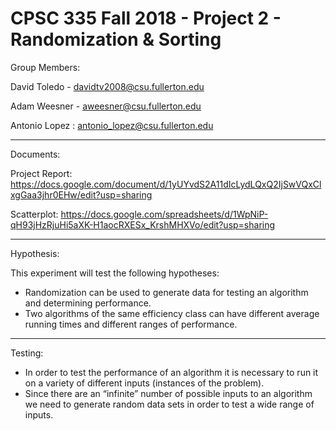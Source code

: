 # CPSC 335 Fall 2018 - Project 2 - Randomization & Sorting

Group Members:

  David Toledo - davidtv2008@csu.fullerton.edu
  
  Adam Weesner - aweesner@csu.fullerton.edu
  
  Antonio Lopez : antonio_lopez@csu.fullerton.edu
  
--- 

Documents:

  Project Report: https://docs.google.com/document/d/1yUYvdS2A11dIcLydLQxQ2IjSwVQxClxgGaa3jhr0EHw/edit?usp=sharing
  
  Scatterplot: https://docs.google.com/spreadsheets/d/1WpNiP-qH93jHzRjuHi5aXK-H1aocRXESx_KrshMHXVo/edit?usp=sharing
  
---

Hypothesis:

This experiment will test the following hypotheses:

* Randomization can be used to generate data for testing an algorithm and determining performance.
* Two algorithms of the same efficiency class can have different average running times and different ranges of performance.

---

Testing:

* In order to test the performance of an algorithm it is necessary to run it on a variety of different inputs (instances of the problem). 
* Since there are an “infinite” number of possible inputs to an algorithm we need to generate random data sets in order to test a wide range of inputs. 


